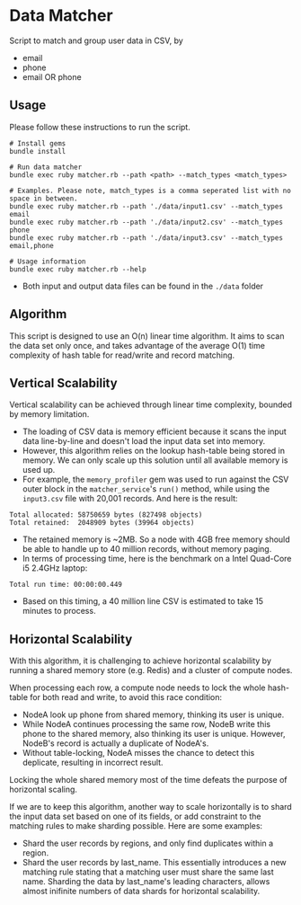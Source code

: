# Data Matcher
Script to match and group user data in CSV, by
* email
* phone
* email OR phone

## Usage

Please follow these instructions to run the script.
```
# Install gems
bundle install

# Run data matcher
bundle exec ruby matcher.rb --path <path> --match_types <match_types>

# Examples. Please note, match_types is a comma seperated list with no space in between.
bundle exec ruby matcher.rb --path './data/input1.csv' --match_types email
bundle exec ruby matcher.rb --path './data/input2.csv' --match_types phone
bundle exec ruby matcher.rb --path './data/input3.csv' --match_types email,phone

# Usage information
bundle exec ruby matcher.rb --help
```

* Both input and output data files can be found in the `./data` folder

## Algorithm

This script is designed to use an O(n) linear time algorithm.  It aims to scan the data set only once, and takes advantage of the average O(1) time complexity of hash table for read/write and record matching.

## Vertical Scalability

Vertical scalability can be achieved through linear time complexity, bounded by memory limitation.

* The loading of CSV data is memory efficient because it scans the input data line-by-line and doesn't load the input data set into memory.
* However, this algorithm relies on the lookup hash-table being stored in memory.  We can only scale up this solution until all available memory is used up.
* For example, the `memory_profiler` gem was used to run against the CSV outer block in the `matcher_service`'s `run()` method, while using the `input3.csv` file with 20,001 records.   And here is the result:

```
Total allocated: 58750659 bytes (827498 objects)
Total retained:  2048909 bytes (39964 objects)
```

* The retained memory is ~2MB.  So a node with 4GB free memory should be able to handle up to 40 million records, without memory paging.
* In terms of processing time, here is the benchmark on a Intel Quad-Core i5 2.4GHz laptop:

```
Total run time: 00:00:00.449
```

* Based on this timing, a 40 million line CSV is estimated to take 15 minutes to process.

## Horizontal Scalability

With this algorithm, it is challenging to achieve horizontal scalability by running a shared memory store (e.g. Redis) and a cluster of compute nodes.

When processing each row, a compute node needs to lock the whole hash-table for both read and write, to avoid this race condition:
* NodeA look up phone from shared memory, thinking its user is unique.
* While NodeA continues processing the same row, NodeB write this phone to the shared memory, also thinking its user is unique.  However, NodeB's record is actually a duplicate of NodeA's.
* Without table-locking, NodeA misses the chance to detect this deplicate, resulting in incorrect result.

Locking the whole shared memory most of the time defeats the purpose of horizontal scaling.

If we are to keep this algorithm, another way to scale horizontally is to shard the input data set based on one of its fields, or add constraint to the matching rules to make sharding possible.  Here are some examples:

* Shard the user records by regions, and only find duplicates within a region.
* Shard the user records by last_name.  This essentially introduces a new matching rule stating that a matching user must share the same last name.  Sharding the data by last_name's leading characters, allows almost inifinite numbers of data shards for horizontal scalability.


